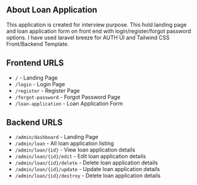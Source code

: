 ## About Loan Application

This application is created for interview purpose. This hold landing page and loan application form on front end with login/register/forgot password options. I have used laravel breeze for AUTH UI and Tailwind CSS Front/Backend Template.

## Frontend URLS
- `/` - Landing Page
- `/login` - Login Page
- `/register` - Register Page
- `/forgot-password` - Forgot Password Page
- `/loan-application` - Loan Application Form

## Backend URLS
- `/admin/dashboard` - Landing Page
- `/admin/loan` - All loan application listing
- `/admin/loan/{id}` - View loan application details
- `/admin/loan/{id}/edit` - Edit loan application details
- `/admin/loan/{id}/delete` - Delete loan application details
- `/admin/loan/{id}/update` - Update loan application details
- `/admin/loan/{id}/destroy` - Delete loan application details


